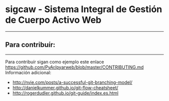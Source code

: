 # sigcaw - Sistema Integral de Gestión de Cuerpo Activo Web
-----------------------------------------------------------

## Para contribuír:
-------------------
Para contribuír sigan como ejemplo este enlace https://github.com/PyAr/pyarweb/blob/master/CONTRIBUTING.md
Información adicional:
* http://nvie.com/posts/a-successful-git-branching-model/
* http://danielkummer.github.io/git-flow-cheatsheet/
* http://rogerdudler.github.io/git-guide/index.es.html


